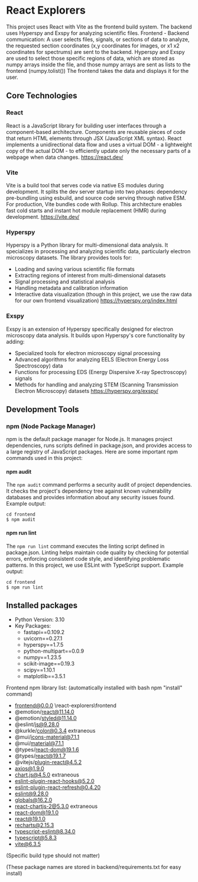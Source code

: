 # React Explorers

This project uses React with Vite as the frontend build system.
The backend uses Hyperspy and Exspy for analyzing scientific files.
Frontend - Backend communication: A user selects files, signals, or sections of data to analyze, the requested
section coordinates (x,y coordinates for images, or x1 x2 coordinates for spectrums) are sent to the backend. 
Hyperspy and Exspy are used to select those specific regions of data, which are stored as numpy arrays inside
the file, and those numpy arrays are sent as lists to the frontend (numpy.tolist())
The frontend takes the data and displays it for the user. 

## Core Technologies

### React
React is a JavaScript library for building user interfaces through a component-based architecture. Components are reusable pieces of code that return HTML elements through JSX (JavaScript XML syntax). React implements a unidirectional data flow and uses a virtual DOM - a lightweight copy of the actual DOM - to efficiently update only the necessary parts of a webpage when data changes.
https://react.dev/

### Vite
Vite is a build tool that serves code via native ES modules during development. It splits the dev server startup into two phases: dependency pre-bundling using esbuild, and source code serving through native ESM. For production, Vite bundles code with Rollup. This architecture enables fast cold starts and instant hot module replacement (HMR) during development.
https://vite.dev/

### Hyperspy
Hyperspy is a Python library for multi-dimensional data analysis. It specializes in processing and analyzing scientific data, particularly electron microscopy datasets. The library provides tools for:
- Loading and saving various scientific file formats
- Extracting regions of interest from multi-dimensional datasets
- Signal processing and statistical analysis
- Handling metadata and calibration information
- Interactive data visualization (though in this project, we use the raw data for our own frontend visualization)
https://hyperspy.org/index.html

### Exspy
Exspy is an extension of Hyperspy specifically designed for electron microscopy data analysis. It builds upon Hyperspy's core functionality by adding:
- Specialized tools for electron microscopy signal processing
- Advanced algorithms for analyzing EELS (Electron Energy Loss Spectroscopy) data
- Functions for processing EDS (Energy Dispersive X-ray Spectroscopy) signals
- Methods for handling and analyzing STEM (Scanning Transmission Electron Microscopy) datasets
https://hyperspy.org/exspy/

## Development Tools

### npm (Node Package Manager)
npm is the default package manager for Node.js. It manages project dependencies, runs scripts defined in package.json, and provides access to a large registry of JavaScript packages. Here are some important npm commands used in this project:

#### npm audit
The `npm audit` command performs a security audit of project dependencies. It checks the project's dependency tree against known vulnerability databases and provides information about any security issues found. Example output:

```
cd frontend
$ npm audit
```

#### npm run lint
The `npm run lint` command executes the linting script defined in package.json. Linting helps maintain code quality by checking for potential errors, enforcing consistent code style, and identifying problematic patterns. In this project, we use ESLint with TypeScript support. Example output:

```
cd frontend
$ npm run lint
```

## Installed packages

- Python Version: 3.10
- Key Packages: 
   - fastapi==0.109.2
   - uvicorn==0.27.1
   - hyperspy==1.7.5
   - python-multipart==0.0.9
   - numpy==1.23.5
   - scikit-image==0.19.3
   - scipy==1.10.1
   - matplotlib==3.5.1

Frontend npm library list: (automatically installed with bash npm "install" command)

* frontend@0.0.0 \react-explorers\frontend
* @emotion/react@11.14.0
* @emotion/styled@11.14.0
* @eslint/js@9.28.0
* @kurkle/color@0.3.4 extraneous
* @mui/icons-material@7.1.1
* @mui/material@7.1.1
* @types/react-dom@19.1.6
* @types/react@19.1.7
* @vitejs/plugin-react@4.5.2
* axios@1.9.0
* chart.js@4.5.0 extraneous
* eslint-plugin-react-hooks@5.2.0
* eslint-plugin-react-refresh@0.4.20
* eslint@9.28.0
* globals@16.2.0
* react-chartjs-2@5.3.0 extraneous
* react-dom@19.1.0
* react@19.1.0
* recharts@2.15.3
* typescript-eslint@8.34.0
* typescript@5.8.3
* vite@6.3.5

   
(Specific build type should not matter)

(These package names are stored in backend/requirements.txt for easy install)